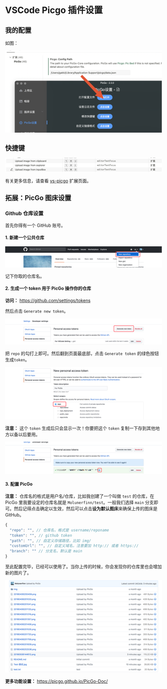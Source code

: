 # VSCode Picgo 插件设置

## 我的配置

如图：

![SCR-20221024-kwi](https://raw.githubusercontent.com/chuenwei0129/my-picgo-repo/master/ts/SCR-20221024-kwi.png)

## 快捷键

![20221027151432](https://raw.githubusercontent.com/chuenwei0129/my-picgo-repo/master/ts/20221027151432.png)

有关更多信息，请查看 [vs-picgo](https://github.com/PicGo/vs-picgo) 扩展页面。

## 拓展：PicGo 图床设置

### Github 仓库设置

首先你得有一个 GitHub 账号。

#### 1. 新建一个公共仓库

![](https://raw.githubusercontent.com/chuenwei0129/my-picgo-repo/master/picgo/create_new_repo.png)

记下你取的仓库名。

#### 2. 生成一个 token 用于 PicGo 操作你的仓库

**访问：** <https://github.com/settings/tokens>

然后点击 `Generate new token`。

![](https://raw.githubusercontent.com/chuenwei0129/my-picgo-repo/master/picgo/generate_new_token.png)

把 `repo` 的勾打上即可。然后翻到页面最底部，点击 `Generate token` 的绿色按钮生成`token`。

![](https://raw.githubusercontent.com/chuenwei0129/my-picgo-repo/master/picgo/generate_token_repo.png)

**注意：** 这个 `token` 生成后只会显示一次！你要把这个 `token` 复制一下存到其他地方以备以后要用。

![](https://raw.githubusercontent.com/chuenwei0129/my-picgo-repo/master/picgo/copy_token.png)

#### 3. 配置 PicGo

**注意：** 仓库名的格式是用户名/仓库，比如我创建了一个叫做 `test` 的仓库，在 PicGo 里我要设定的仓库名就是 `Molunerfinn/test`。一般我们选择 `main` 分支即可。然后记得点击确定以生效，然后可以点击**设为默认图床**来确保上传的图床是 GitHub。

```js
{
  "repo": "", // 仓库名，格式是 username/reponame
  "token": "", // github token
  "path": "", // 自定义存储路径，比如 img/
  "customUrl": "", // 自定义域名，注意要加 http:// 或者 https://
  "branch": "" // 分支名，默认是 main
}
```

至此配置完毕，已经可以使用了。当你上传的时候，你会发现你的仓库里也会增加新的图片了。

![](https://raw.githubusercontent.com/chuenwei0129/my-picgo-repo/master/picgo/success.png)

**更多功能设置：** <https://picgo.github.io/PicGo-Doc/>
